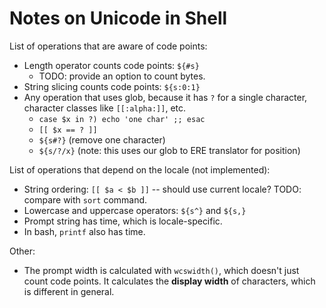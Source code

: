 Notes on Unicode in Shell
=========================

List of operations that are aware of code points:

- Length operator counts code points: `${#s}`
  - TODO: provide an option to count bytes.
- String slicing counts code points: `${s:0:1}`
- Any operation that uses glob, because it has `?` for a single character,
  character classes like `[[:alpha:]]`, etc.
  - `case $x in ?) echo 'one char' ;; esac`
  - `[[ $x == ? ]]`
  - `${s#?}` (remove one character)
  - `${s/?/x}` (note: this uses our glob to ERE translator for position)

List of operations that depend on the locale (not implemented):

- String ordering: `[[ $a < $b ]]` -- should use current locale?  TODO: compare
  with `sort` command.
- Lowercase and uppercase operators: `${s^}` and `${s,}`
- Prompt string has time, which is locale-specific.
- In bash, `printf` also has time.

Other:

- The prompt width is calculated with `wcswidth()`, which doesn't just count
  code points.  It calculates the **display width** of characters, which is
  different in general.

